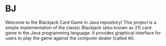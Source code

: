 # BJ
Welcome to the Blackjack Card Game in Java repository! This project is a simple implementation of the classic Blackjack (also known as 21) card game in the Java programming language. It provides graphical interface for users to play the game against the computer dealer (called AI).

